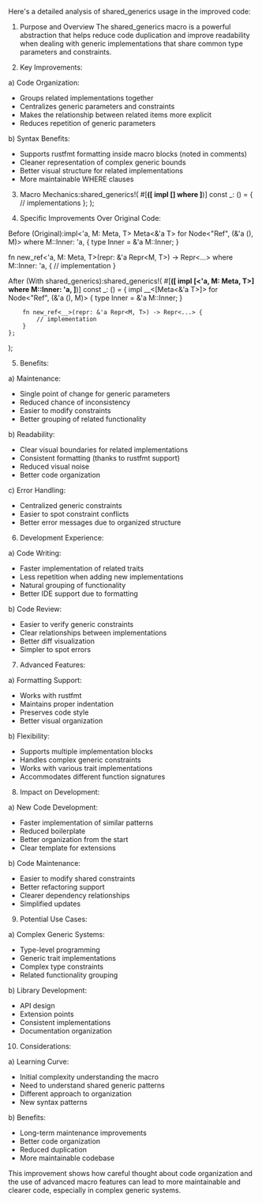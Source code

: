 
Here's a detailed analysis of shared_generics usage in the improved code:

1. Purpose and Overview
The shared_generics macro is a powerful abstraction that helps reduce code duplication and improve readability when dealing with generic implementations that share common type parameters and constraints.

2. Key Improvements:

a) Code Organization:
- Groups related implementations together
- Centralizes generic parameters and constraints
- Makes the relationship between related items more explicit
- Reduces repetition of generic parameters

b) Syntax Benefits:
- Supports rustfmt formatting inside macro blocks (noted in comments)
- Cleaner representation of complex generic bounds
- Better visual structure for related implementations
- More maintainable WHERE clauses

3. Macro Mechanics:shared_generics!(
    #[__([
        impl [<generic parameters>]
        where
            <where clauses>
     ]__)]
    const _: () = {
        // implementations
    };
);

4. Specific Improvements Over Original Code:

Before (Original):impl<'a, M: Meta<T>, T> Meta<&'a T> for Node<"Ref", (&'a (), M)>
where
    M::Inner: 'a,
{
    type Inner = &'a M::Inner;
}

fn new_ref<'a, M: Meta<T>, T>(repr: &'a Repr<M, T>) -> Repr<...>
where
    M::Inner: 'a,
{
    // implementation
}

After (With shared_generics):shared_generics!(
    #[__([
        impl [<'a, M: Meta<T>, T>]
        where
            M::Inner: 'a,
     ]__)]
    const _: () = {
        impl __<[Meta<&'a T>]> for Node<"Ref", (&'a (), M)> {
            type Inner = &'a M::Inner;
        }

        fn new_ref<__>(repr: &'a Repr<M, T>) -> Repr<...> {
            // implementation
        }
    };
);

5. Benefits:

a) Maintenance:
- Single point of change for generic parameters
- Reduced chance of inconsistency
- Easier to modify constraints
- Better grouping of related functionality

b) Readability:
- Clear visual boundaries for related implementations
- Consistent formatting (thanks to rustfmt support)
- Reduced visual noise
- Better code organization

c) Error Handling:
- Centralized generic constraints
- Easier to spot constraint conflicts
- Better error messages due to organized structure

6. Development Experience:

a) Code Writing:
- Faster implementation of related traits
- Less repetition when adding new implementations
- Natural grouping of functionality
- Better IDE support due to formatting

b) Code Review:
- Easier to verify generic constraints
- Clear relationships between implementations
- Better diff visualization
- Simpler to spot errors

7. Advanced Features:

a) Formatting Support:
- Works with rustfmt
- Maintains proper indentation
- Preserves code style
- Better visual organization

b) Flexibility:
- Supports multiple implementation blocks
- Handles complex generic constraints
- Works with various trait implementations
- Accommodates different function signatures

8. Impact on Development:

a) New Code Development:
- Faster implementation of similar patterns
- Reduced boilerplate
- Better organization from the start
- Clear template for extensions

b) Code Maintenance:
- Easier to modify shared constraints
- Better refactoring support
- Clearer dependency relationships
- Simplified updates

9. Potential Use Cases:

a) Complex Generic Systems:
- Type-level programming
- Generic trait implementations
- Complex type constraints
- Related functionality grouping

b) Library Development:
- API design
- Extension points
- Consistent implementations
- Documentation organization

10. Considerations:

a) Learning Curve:
- Initial complexity understanding the macro
- Need to understand shared generic patterns
- Different approach to organization
- New syntax patterns

b) Benefits:
- Long-term maintenance improvements
- Better code organization
- Reduced duplication
- More maintainable codebase

This improvement shows how careful thought about code organization and the use of advanced macro features can lead to more maintainable and clearer code, especially in complex generic systems.
